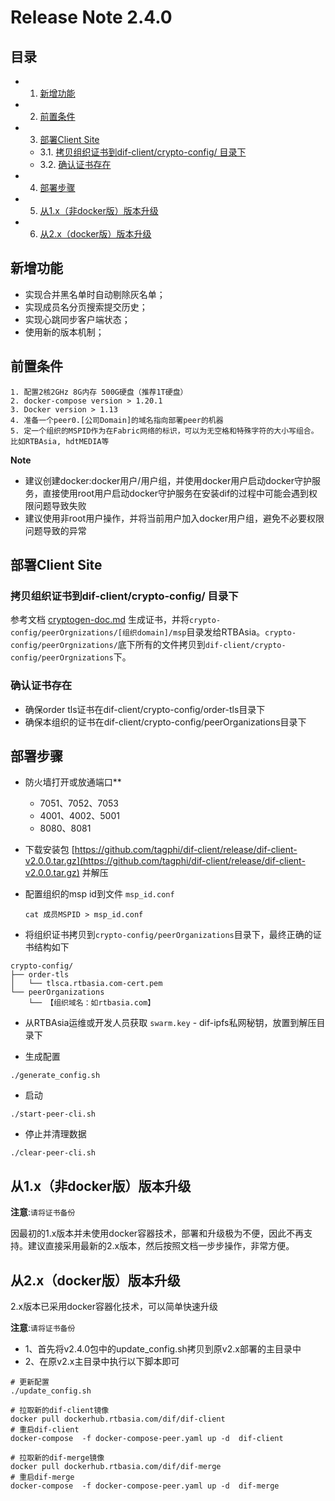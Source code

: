 # Release Note 2.4.0

## 目录

* 1. [新增功能](#)
* 2. [前置条件](#-1)
* 3. [部署Client Site](#ClientSite)
	* 3.1. [拷贝组织证书到dif-client/crypto-config/ 目录下](#dif-clientcrypto-config)
	* 3.2. [确认证书存在](#-1)
* 4. [部署步骤](#-1)
* 5. [从1.x（非docker版）版本升级](#1.xdocker)
* 6. [从2.x（docker版）版本升级](#2.xdocker)


## 新增功能

- 实现合并黑名单时自动剔除灰名单；
- 实现成员名分页搜索提交历史；
-  实现心跳同步客户端状态；
-  使用新的版本机制；

## 前置条件

```
1. 配置2核2GHz 8G内存 500G硬盘（推荐1T硬盘）
2. docker-compose version > 1.20.1
3. Docker version > 1.13
4. 准备一个peer0.[公司Domain]的域名指向部署peer的机器
5. 定一个组织的MSPID作为在Fabric网络的标识，可以为无空格和特殊字符的大小写组合。比如RTBAsia, hdtMEDIA等
```

**Note**

- 建议创建docker:docker用户/用户组，并使用docker用户启动docker守护服务，直接使用root用户启动docker守护服务在安装dif的过程中可能会遇到权限问题导致失败
- 建议使用非root用户操作，并将当前用户加入docker用户组，避免不必要权限问题导致的异常

## 部署Client Site

### 拷贝组织证书到dif-client/crypto-config/ 目录下

参考文档 [cryptogen-doc.md](./cryptogen-doc.md) 生成证书，并将`crypto-config/peerOrgnizations/[组织domain]/msp`目录发给RTBAsia。`crypto-config/peerOrgnizations/`底下所有的文件拷贝到`dif-client/crypto-config/peerOrgnizations`下。 

### 确认证书存在

* 确保order tls证书在dif-client/crypto-config/order-tls目录下
* 确保本组织的证书在dif-client/crypto-config/peerOrganizations目录下

## 部署步骤

- 防火墙打开或放通端口**

    - 7051、7052、7053
    - 4001、4002、5001
    - 8080、8081

- 下载安装包 [https://github.com/tagphi/dif-client/release/dif-client-v2.0.0.tar.gz](https://github.com/tagphi/dif-client/release/dif-client-v2.0.0.tar.gz) 并解压

- 配置组织的msp id到文件 `msp_id.conf`

    ```shell
    cat 成员MSPID > msp_id.conf
    ```

- 将组织证书拷贝到`crypto-config/peerOrganizations`目录下，最终正确的证书结构如下

```
crypto-config/
├── order-tls
│   └── tlsca.rtbasia.com-cert.pem
└── peerOrganizations
    └── 【组织域名：如rtbasia.com】
```

- 从RTBAsia运维或开发人员获取 `swarm.key` - dif-ipfs私网秘钥，放置到解压目录下

- 生成配置

```
./generate_config.sh
```

- 启动

```
./start-peer-cli.sh
```

- 停止并清理数据

```
./clear-peer-cli.sh
```

## 从1.x（非docker版）版本升级

**注意**:`请将证书备份`

因最初的1.x版本并未使用docker容器技术，部署和升级极为不便，因此不再支持。建议直接采用最新的2.x版本，然后按照文档一步步操作，非常方便。


## 从2.x（docker版）版本升级

2.x版本已采用docker容器化技术，可以简单快速升级

**注意**:`请将证书备份`

- 1、首先将v2.4.0包中的update_config.sh拷贝到原v2.x部署的主目录中
- 2、在原v2.x主目录中执行以下脚本即可

```shell
# 更新配置
./update_config.sh

# 拉取新的dif-client镜像
docker pull dockerhub.rtbasia.com/dif/dif-client
# 重启dif-client
docker-compose  -f docker-compose-peer.yaml up -d  dif-client

# 拉取新的dif-merge镜像
docker pull dockerhub.rtbasia.com/dif/dif-merge
# 重启dif-merge
docker-compose  -f docker-compose-peer.yaml up -d  dif-merge
```

